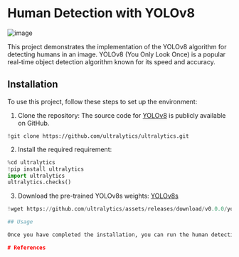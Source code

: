 # Human Detection with YOLOv8
![image](https://github.com/Buitruongvi/YOLOv8/assets/49474873/f1c4f5ea-fc69-4619-bc84-f9354a03422b)







This project demonstrates the implementation of the YOLOv8 algorithm for detecting humans in an image. YOLOv8 (You Only Look Once) is a popular real-time object detection algorithm known for its speed and accuracy.

## Installation

To use this project, follow these steps to set up the environment:

1. Clone the repository: The source code for [YOLOv8](https://github.com/ultralytics/ultralytics) is publicly available on GitHub. 

`!git clone https://github.com/ultralytics/ultralytics.git`

2. Install the required requirement:
```python
%cd ultralytics
!pip install ultralytics
import ultralytics
ultralytics.checks()
```
3. Download the pre-trained YOLOv8s weights: [YOLOv8s](https://github.com/ultralytics/assets/releases/download/v0.0.0/yolov8s.pt)
```python
!wget https://github.com/ultralytics/assets/releases/download/v0.0.0/yolov8s.pt```

## Usage

Once you have completed the installation, you can run the human detection script on your images. Here's an example command:

# References

